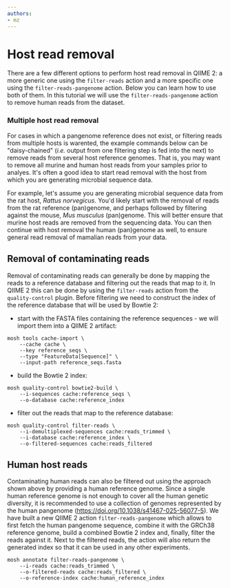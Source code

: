 ```yaml
---
authors:
- mz
---
```

# Host read removal
There are a few different options to perform host read removal in QIIME 2: a more generic one using the `filter-reads` action
and a more specific one using the `filter-reads-pangenome` action. Below you can learn how to use both of them. In this tutorial we will 
use the `filter-reads-pangenome` action to remove human reads from the dataset.

### Multiple host read removal
For cases in which a pangenome reference does not exist, or filtering reads from multiple hosts is warented, the example commands below can be "daisy-chained" (*i.e.* output from one filtering step is fed into the next) to remove reads from several host reference genomes. That is, you may want to remove all murine and human host reads from your samples prior to analyes. It's often a good idea to start read removal with the host from which you are generating microbial sequence data. 

For example, let's assume you are generating microbial sequence data from the rat host, *Rattus norvegicus*. You'd likely start with the removal of reads from the rat reference (pan)genome, and perhaps followed by filtering against the mouse, *Mus musculus* (pan)genome. This will better ensure that murine host reads are removed from the sequencing data. You can then continue with host removal the human (pan)genome as well, to ensure general read removal of mamalian reads from your data. 

## Removal of contaminating reads
Removal of contaminating reads can generally be done by mapping the reads to a reference database and filtering out the reads
that map to it. In QIIME 2 this can be done by using the `filter-reads` action from the `quality-control` plugin. Before filtering
we need to construct the index of the reference database that will be used by Bowtie 2:
- start with the FASTA files containing the reference sequences - we will import them into a QIIME 2 artifact:
```{code} bash
mosh tools cache-import \
    --cache cache \
    --key reference_seqs \
    --type "FeatureData[Sequence]" \
    --input-path reference_seqs.fasta
```
- build the Bowtie 2 index:
```{code} bash
mosh quality-control bowtie2-build \
    --i-sequences cache:reference_seqs \
    --o-database cache:reference_index
```
- filter out the reads that map to the reference database:
```{code} bash
mosh quality-control filter-reads \
    --i-demultiplexed-sequences cache:reads_trimmed \
    --i-database cache:reference_index \
    --o-filtered-sequences cache:reads_filtered
```

## Human host reads
Contaminating human reads can also be filtered out using the approach shown above by providing a human reference genome.
Since a single human reference genome is not enough to cover all the human genetic diversity, it is recommended to use a
collection of genomes represented by the human pangenome (https://doi.org/10.1038/s41467-025-56077-5). We have built a new QIIME 2 action `filter-reads-pangenome`
which allows to first fetch the human pangenome sequence, combine it with the GRCh38 reference genome, build a combined 
Bowtie 2 index and, finally, filter the reads against it. Next to the filtered reads, the action will also return the generated 
index so that it can be used in any other experiments.
```{code} bash
mosh annotate filter-reads-pangenome \
    --i-reads cache:reads_trimmed \
    --o-filtered-reads cache:reads_filtered \
    --o-reference-index cache:human_reference_index
```
